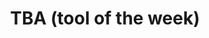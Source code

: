 ---
layout : null
title : "TBA (tool of the week)"
speaker : "Yasmina Dali Youcef"
start : "0930"
end : "1000"
---